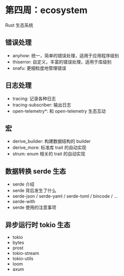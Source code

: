 # 第四周：ecosystem

Rust 生态系统

## 错误处理

- anyhow: 统一，简单的错误处理，适用于应用程序级别
- thiserror: 自定义，丰富的错误处理，适用于库级别
- snafu: 更细粒度地管理错误

## 日志处理

- tracing: 记录各种日志
- tracing-subscriber: 输出日志
- open-telemetry\*: 和 open-telemetry 生态互动

## 宏

- derive_builder: 构建数据结构的 builder
- derive_more: 标准库 trait 的自动实现
- strum: enum 相关的 trait 的自动实现

## 数据转换 serde 生态

- serde 介绍
- serde 背后发生了什么
- serde-json / serde-yaml / serde-toml / bincode / ...
- serde-with
- serde 使用的注意事项

## 异步运行时 tokio 生态

- tokio
- bytes
- prost
- tokio-stream
- tokio-utils
- loom
- axum
